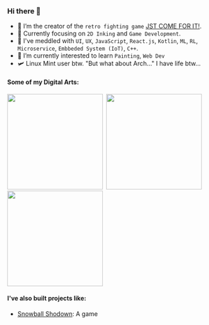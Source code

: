 ### Hi there 👋
- 🔭 I’m the creator of the `retro fighting game` [JST COME FOR IT!](link...).
- 💪 Currently focusing on `2D Inking` and `Game Development`.
- 🧐 I've meddled with `UI`, `UX`, `JavaScript`, `React.js`, `Kotlin`, `ML`, `RL`, `Microservice`, `Embbeded System (IoT)`, `C++`.
- 🌱 I’m currently interested to learn `Painting`, `Web Dev`
- 🛩️ Linux Mint user btw. "But what about Arch..." I have life btw...



<!-- - 🌏 I'm from Tehran, Iran. -->
#### Some of my Digital Arts:
<img src="/imgs/manual_cover.png" height="220">&nbsp;&nbsp;<img src="/imgs/the_snake.PNG" height="220">&nbsp;&nbsp;<img src="/imgs/2020.png" height="220"> 

<!-- ![](/imgs/the_snake.PNG) -->

#### I've also built projects like:
- [Snowball Shodown](uhhhhh): A game

<!--

Here are some ideas to get you started:

- 🔭 I’m currently working on ...
- 🌱 I’m currently learning ...
- 👯 I’m looking to collaborate on ...
- 🤔 I’m looking for help with ...
- 💬 Ask me about ...
- 📫 How to reach me: ...
- 😄 Pronouns: ...
- ⚡ Fun fact: ...
-->
